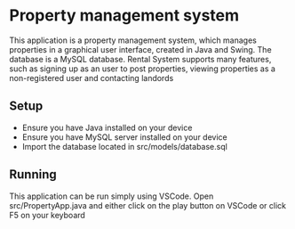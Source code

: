 # Property management system 

This application is a property management system, which manages properties in a graphical user interface, created in Java and Swing. The database is a MySQL database. Rental System supports many features, such as signing up as an user to post properties, viewing properties as a non-registered user and contacting landords 

## Setup
- Ensure you have Java installed on your device
- Ensure you have MySQL server installed on your device
- Import the database located in src/models/database.sql
## Running
This application can be run simply using VSCode. Open src/PropertyApp.java and either click on the play button on VSCode or click F5 on your keyboard
